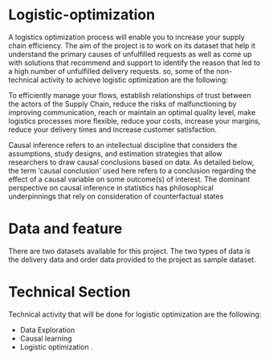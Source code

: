 # Logistic-optimization
A logistics optimization process will enable you to increase your supply chain efficiency. The aim of the project is to work on its dataset that  help it understand the primary causes of unfulfilled requests as well as come up with solutions that recommend and support to identify the reason that led to a high number of unfulfilled delivery requests. so, some of the non-technical  activity to achieve logistic optimization are the following: 

To efficiently manage your flows, establish relationships of trust between the actors of the Supply Chain, reduce the risks of malfunctioning by improving communication, reach or maintain an optimal quality level, make logistics processes more flexible, reduce your costs, increase your margins, reduce your delivery times and  increase customer satisfaction.

Causal inference refers to an intellectual discipline that considers the assumptions, study designs, and estimation strategies that allow researchers to draw causal conclusions based on data. As detailed below, the term ‘causal conclusion’ used here refers to a conclusion regarding the effect of a causal variable  on some outcome(s) of interest. The dominant perspective on causal inference in statistics has philosophical underpinnings that rely on consideration of counterfactual states
# Data and feature 
There are two datasets available for this project. The two types of data is the delivery data and order data provided to the project as sample dataset. 

# Technical Section 
Technical activity that will be done for logistic optimization are the following:
- Data Exploration
- Causal learning
- Logistic optimization 
. 


